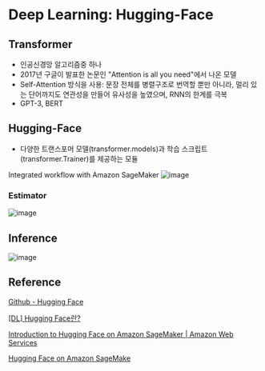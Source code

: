 # Deep Learning: Hugging-Face

## Transformer

- 인공신경망 알고리즘중 하나
- 2017년 구글이 발표한 논문인 "Attention is all you need"에서 나온 모델
- Self-Attention 방식을 사용: 문장 전체를 병렬구조로 번역할 뿐만 아니라, 멀리 있는 단어까지도 연관성을 만들어 유사성을 높였으며, RNN의 한계를 극복
- GPT-3, BERT


## Hugging-Face


- 다양한 트랜스포머 모델(transformer.models)과 학습 스크립트(transformer.Trainer)를 제공하는 모듈


Integrated workflow with Amazon SageMaker
![image](https://user-images.githubusercontent.com/52392004/218343335-86201cae-b6f8-4408-9363-3ecbe804791e.png)



### Estimator

![image](https://user-images.githubusercontent.com/52392004/218343273-c2d6ff2b-0ed0-498d-b561-c6c4df9eb88c.png)


## Inference 

![image](https://user-images.githubusercontent.com/52392004/204080227-0a741ead-1b1d-49ea-a51c-18d08b449e53.png)


## Reference 

[Github - Hugging Face](https://github.com/huggingface/transformers/blob/main/README_ko.md)

[[DL] Hugging Face란?](https://wooono.tistory.com/413)

[Introduction to Hugging Face on Amazon SageMaker | Amazon Web Services](https://www.youtube.com/watch?v=80ix-IyNnQI)

[Hugging Face on Amazon SageMake](https://aws.amazon.com/machine-learning/hugging-face/?sc_channel=EL&sc_campaign=Demo_2022_vid&sc_medium=YouTube&sc_content=&sc_detail=MACHINE_LEARNING&sc_country=US)
